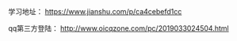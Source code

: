 学习地址：
https://www.jianshu.com/p/ca4cebefd1cc

qq第三方登陆：
http://www.oicqzone.com/pc/2019033024504.html